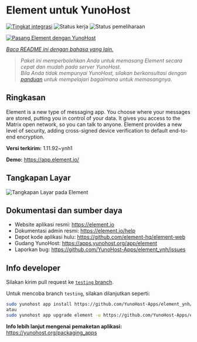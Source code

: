 <!--
N.B.: README ini dibuat secara otomatis oleh <https://github.com/YunoHost/apps/tree/master/tools/readme_generator>
Ini TIDAK boleh diedit dengan tangan.
-->

# Element untuk YunoHost

[![Tingkat integrasi](https://apps.yunohost.org/badge/integration/element)](https://ci-apps.yunohost.org/ci/apps/element/)
![Status kerja](https://apps.yunohost.org/badge/state/element)
![Status pemeliharaan](https://apps.yunohost.org/badge/maintained/element)

[![Pasang Element dengan YunoHost](https://install-app.yunohost.org/install-with-yunohost.svg)](https://install-app.yunohost.org/?app=element)

*[Baca README ini dengan bahasa yang lain.](./ALL_README.md)*

> *Paket ini memperbolehkan Anda untuk memasang Element secara cepat dan mudah pada server YunoHost.*  
> *Bila Anda tidak mempunyai YunoHost, silakan berkonsultasi dengan [panduan](https://yunohost.org/install) untuk mempelajari bagaimana untuk memasangnya.*

## Ringkasan

Element is a new type of messaging app. You choose where your messages are stored, putting you in control of your data. It gives you access to the Matrix open network, so you can talk to anyone. Element provides a new level of security, adding cross-signed device verification to default end-to-end encryption.

**Versi terkirim:** 1.11.92~ynh1

**Demo:** <https://app.element.io/>

## Tangkapan Layar

![Tangkapan Layar pada Element](./doc/screenshots/homepage-all-platforms-1_1.png)

## Dokumentasi dan sumber daya

- Website aplikasi resmi: <https://element.io>
- Dokumentasi admin resmi: <https://element.io/help>
- Depot kode aplikasi hulu: <https://github.com/element-hq/element-web>
- Gudang YunoHost: <https://apps.yunohost.org/app/element>
- Laporkan bug: <https://github.com/YunoHost-Apps/element_ynh/issues>

## Info developer

Silakan kirim pull request ke [`testing` branch](https://github.com/YunoHost-Apps/element_ynh/tree/testing).

Untuk mencoba branch `testing`, silakan dilanjutkan seperti:

```bash
sudo yunohost app install https://github.com/YunoHost-Apps/element_ynh/tree/testing --debug
atau
sudo yunohost app upgrade element -u https://github.com/YunoHost-Apps/element_ynh/tree/testing --debug
```

**Info lebih lanjut mengenai pemaketan aplikasi:** <https://yunohost.org/packaging_apps>
